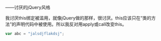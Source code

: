 <script type="application/ld+json">
{
    "@context": "http://schema.org/",
    "@type": "CreativeWork",
    "headline": "不要滥用this绑定",
    "dateCreated": "2016-08-14T02:20+08:00"
}
</script>

——讨厌的jQuery风格

我讨厌this绑定被滥用，就像jQuery做的那样，很讨厌。this应该只在“类的方法”的声明代码中被使用。所以我反对用apply或call改变this。

```js
var abc = "jalsdjflakdsj";
```
